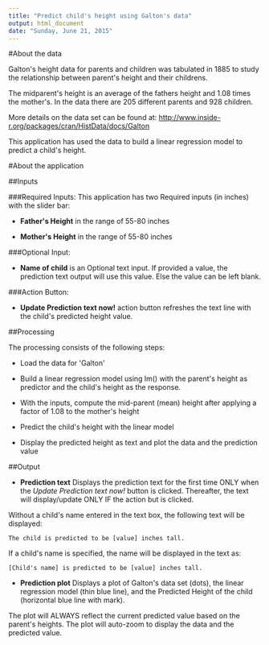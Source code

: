 ```yaml
---
title: "Predict child's height using Galton's data"
output: html_document
date: "Sunday, June 21, 2015"
---
```


#About the data

Galton's height data for parents and children was tabulated in 1885 to study the relationship between parent's height and their childrens. 

The midparent's height is an average of the fathers height and 1.08 times the mother's. In the data there are 205 different parents and 928 children. 

More details on the data set can be found at: <http://www.inside-r.org/packages/cran/HistData/docs/Galton>

This application has used the data to build a linear regression model to predict a child's height. 

#About the application

##Inputs

###Required Inputs:
This application has two Required inputs (in inches) with the slider bar:

- **Father's Height** in the range of 55-80 inches

- **Mother's Height** in the range of 55-80 inches

###Optional Input:

- **Name of child** is an Optional text input. If provided a value, the prediction text output will use this value. Else the value can be left blank.

###Action Button:
- **Update Prediction text now!** action button refreshes the text line with the child's predicted height value.

##Processing

The processing consists of the following steps:

- Load the data for 'Galton'

- Build a linear regression model using lm() with the parent's height as predictor and the child's height as the response.

- With the inputs, compute the mid-parent (mean) height after applying a factor of 1.08 to the mother's height

- Predict the child's height with the linear model

- Display the predicted height as text and plot the data and the prediction value

##Output

- **Prediction text** 
Displays the prediction text for the first time ONLY when the <I>Update Prediction text now!</I> button is clicked. Thereafter, the text will display/update ONLY IF the action but is clicked. 

Without a child's name entered in the text box, the following text will be displayed:

`The child is predicted to be [value] inches tall.`

If a child's name is specified, the name will be displayed in the text as:

`[Child's name] is predicted to be [value] inches tall.`


- **Prediction plot** 
Displays a plot of Galton's data set (dots), the linear regression model (thin blue line), and the Predicted Height of the child (horizontal blue line with mark). 

The plot will ALWAYS reflect the current predicted value based on the parent's heights. The plot will auto-zoom to display the data and the predicted value.
